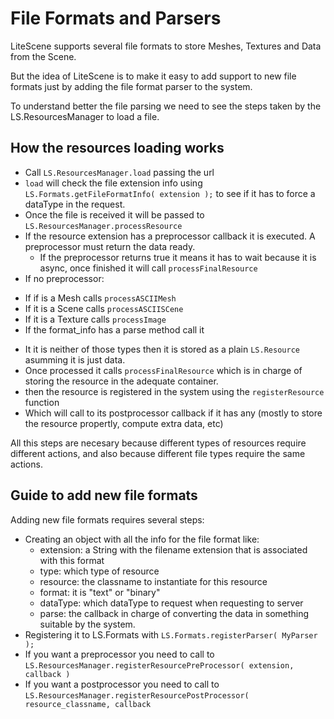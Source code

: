 # File Formats and Parsers #

LiteScene supports several file formats to store Meshes, Textures and Data from the Scene.

But the idea of LiteScene is to make it easy to add support to new file formats just by adding the file format parser to the system.

To understand better the file parsing we need to see the steps taken by the LS.ResourcesManager to load a file.

## How the resources loading works ##

- Call ```LS.ResourcesManager.load``` passing the url
- ```load``` will check the file extension info using ```LS.Formats.getFileFormatInfo( extension );``` to see if it has to force a dataType in the request.
- Once the file is received it will be passed to ```LS.ResourcesManager.processResource```
- If the resource extension has a preprocessor callback it is executed. A preprocessor must return the data ready.
  * If the preprocessor returns true it means it has to wait because it is async, once finished it will call ```processFinalResource```
- If no preprocessor:
 * If if is a Mesh calls ```processASCIIMesh```
 * If it is a Scene calls ```processASCIISCene```
 * If it is a Texture calls ```processImage```
 * If the format_info has a parse method call it
- It it is neither of those types then it is stored as a plain ```LS.Resource``` asumming it is just data.
- Once processed it calls ```processFinalResource``` which is in charge of storing the resource in the adequate container.
- then the resource is registered in the system using the ```registerResource``` function
- Which will call to its postprocessor callback if it has any (mostly to store the resource propertly, compute extra data, etc)

All this steps are necesary because different types of resources require different actions, and also because different file types require the same actions.

## Guide to add new file formats ##

Adding new file formats requires several steps:

- Creating an object with all the info for the file format like:
  * extension: a String with the filename extension that is associated with this format
  * type: which type of resource
  * resource: the classname to instantiate for this resource
  * format: it is "text" or "binary"
  * dataType: which dataType to request when requesting to server
  * parse: the callback in charge of converting the data in something suitable by the system.
- Registering it to LS.Formats with ```LS.Formats.registerParser( MyParser );```
- If you want a preprocessor you need to call to ```LS.ResourcesManager.registerResourcePreProcessor( extension, callback )```
- If you want a postprocessor you need to call to ```LS.ResourcesManager.registerResourcePostProcessor( resource_classname, callback```




